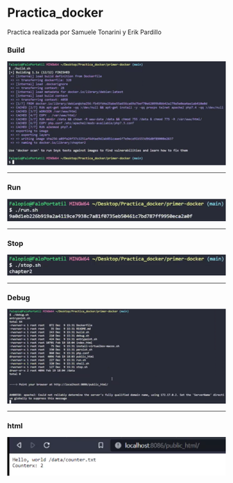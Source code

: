 # Practica_docker

Practica realizada por Samuele Tonarini y Erik Pardillo

### Build

![](./img/captura3.png)

---

### Run

![](./img/captura1.png)

---

### Stop

![](./img/captura5.png)

---

### Debug

![](./img/captura2.png)

---

### html

![](./img/captura4.png)
